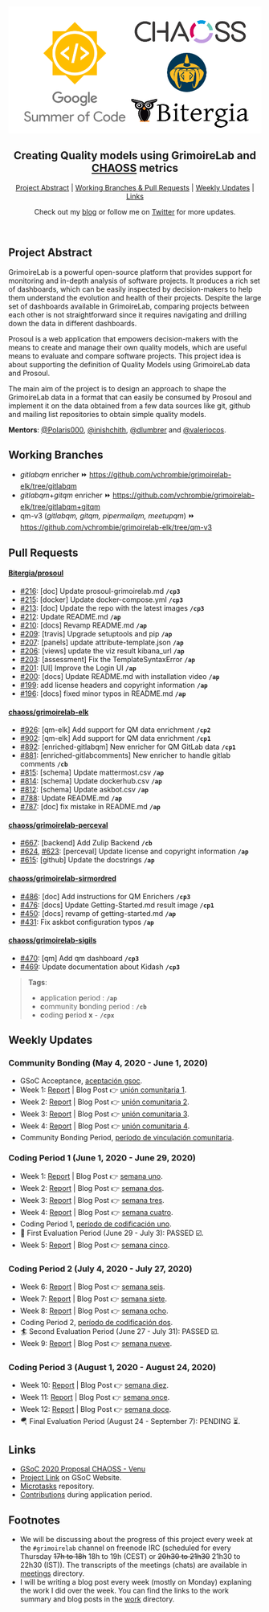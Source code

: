 <div align="center">
    <a href="https://summerofcode.withgoogle.com/projects/#5489558193438720"><img src="notes/gsoc.png" width="720" alt="google-summer-of-code"></a>
    <h2>
    Creating Quality models using GrimoireLab and <a href="https://github.com/chaoss">CHAOSS</a> metrics
    </h2>
</div>

<p align="center">
	<a href="#project-abstract">Project Abstract</a> | 
	<a href="#working-branches">Working Branches & Pull Requests</a> | 
	<a href="#weekly-updates">Weekly Updates</a> | 
	<a href="#links">Links</a>
</p>

<p align="center">
	Check out my <a href="https://vchrombie.github.io/blog">blog</a> or follow me on <a href="https://twitter.com/vchrombie">Twitter</a> for more updates.
</p>
<br>

## Project Abstract

GrimoireLab is a powerful open-source platform that provides support for monitoring and in-depth analysis of software projects. It produces a rich set of dashboards, which can be easily inspected by decision-makers to help them understand the evolution and health of their projects. Despite the large set of dashboards available in GrimoireLab, comparing projects between each other is not straightforward since it requires navigating and drilling down the data in different dashboards.

Prosoul is a web application that empowers decision-makers with the means to create and manage their own quality models, which are useful means to evaluate and compare software projects. This project idea is about supporting the definition of Quality Models using GrimoireLab data and Prosoul.

The main aim of the project is to design an approach to shape the GrimoireLab data in a format that can easily be consumed by Prosoul and implement it on the data obtained from a few data sources like git, github and mailing list repositories to obtain simple quality models.

**Mentors**: [@Polaris000](https://github.com/Polaris000), [@inishchith](https://github.com/inishchith), [@dlumbrer](https://github.com/dlumbrer) and [@valeriocos](https://github.com/valeriocos).

## Working Branches

- _gitlabqm_ enricher :fast_forward: https://github.com/vchrombie/grimoirelab-elk/tree/gitlabqm
- _gitlabqm_+_gitqm_ enricher :fast_forward: https://github.com/vchrombie/grimoirelab-elk/tree/gitlabqm+gitqm
- qm-v3 (_gitlabqm, gitqm, pipermailqm, meetupqm_) :fast_forward: https://github.com/vchrombie/grimoirelab-elk/tree/qm-v3

## Pull Requests

#### [Bitergia/prosoul](https://github.com/Bitergia/prosoul)
 
- [#216](https://github.com/Bitergia/prosoul/pull/216): [doc] Update prosoul-grimoirelab.md **`/cp3`**
- [#215](https://github.com/Bitergia/prosoul/pull/215): [docker] Update docker-compose.yml **`/cp3`**
- [#213](https://github.com/Bitergia/prosoul/pull/213): [doc] Update the repo with the latest images **`/cp3`**
- [#212](https://github.com/Bitergia/prosoul/pull/212): Update README.md **`/ap`**
- [#210](https://github.com/Bitergia/prosoul/pull/210): [docs] Revamp README.md **`/ap`**
- [#209](https://github.com/Bitergia/prosoul/pull/209): [travis] Upgrade setuptools and pip **`/ap`**
- [#207](https://github.com/Bitergia/prosoul/pull/207): [panels] update attribute-template.json **`/ap`**
- [#206](https://github.com/Bitergia/prosoul/pull/206): [views] update the viz result kibana_url **`/ap`**
- [#203](https://github.com/Bitergia/prosoul/pull/203): [assessment] Fix the TemplateSyntaxError **`/ap`**
- [#201](https://github.com/Bitergia/prosoul/pull/201): [UI] Improve the Login UI **`/ap`**
- [#200](https://github.com/Bitergia/prosoul/pull/200): [docs] Update README.md with installation video **`/ap`**
- [#199](https://github.com/Bitergia/prosoul/pull/199): add license headers and copyright information **`/ap`**
- [#196](https://github.com/Bitergia/prosoul/pull/196): [docs] fixed minor typos in README.md **`/ap`**

#### [chaoss/grimoirelab-elk](https://github.com/chaoss/grimoirelab-elk)

- [#926](https://github.com/chaoss/grimoirelab-elk/pull/926): [qm-elk] Add support for QM data enrichment **`/cp2`**
- [#902](https://github.com/chaoss/grimoirelab-elk/pull/902): [qm-elk] Add support for QM data enrichment **`/cp1`**
- [#892](https://github.com/chaoss/grimoirelab-elk/pull/892): [enriched-gitlabqm] New enricher for QM GitLab data **`/cp1`**
- [#881](https://github.com/chaoss/grimoirelab-elk/pull/881): [enriched-gitlabcomments] New enricher to handle gitlab comments  **`/cb`**
- [#815](https://github.com/chaoss/grimoirelab-elk/pull/815): [schema] Update mattermost.csv **`/ap`**
- [#814](https://github.com/chaoss/grimoirelab-elk/pull/814): [schema] Update dockerhub.csv **`/ap`**
- [#812](https://github.com/chaoss/grimoirelab-elk/pull/812): [schema] Update askbot.csv **`/ap`**
- [#788](https://github.com/chaoss/grimoirelab-elk/pull/788): Update README.md **`/ap`**
- [#787](https://github.com/chaoss/grimoirelab-elk/pull/787): [doc] fix mistake in README.md **`/ap`**

#### [chaoss/grimoirelab-perceval](https://github.com/chaoss/grimoirelab-perceval)

- [#667](https://github.com/chaoss/grimoirelab-perceval/pull/667): [backend] Add Zulip Backend **`/cb`**
- [#624](https://github.com/chaoss/grimoirelab-perceval/pull/624), [#623](https://github.com/chaoss/grimoirelab-perceval/pull/623): [perceval] Update license and copyright information **`/ap`**
- [#615](https://github.com/chaoss/grimoirelab-perceval/pull/615): [github] Update the docstrings **`/ap`**

#### [chaoss/grimoirelab-sirmordred](https://github.com/chaoss/grimoirelab-sirmordred)

- [#486](https://github.com/chaoss/grimoirelab-sirmordred/pull/486): [doc] Add instructions for QM Enrichers **`/cp3`**
- [#476](https://github.com/chaoss/grimoirelab-sirmordred/pull/476): [docs] Update Getting-Started.md result image **`/cp1`**
- [#450](https://github.com/chaoss/grimoirelab-sirmordred/pull/450): [docs] revamp of getting-started.md **`/ap`**
- [#431](https://github.com/chaoss/grimoirelab-sirmordred/pull/431): Fix askbot configuration typos **`/ap`**

#### [chaoss/grimoirelab-sigils](https://github.com/chaoss/grimoirelab-sigils)

- [#470](https://github.com/chaoss/grimoirelab-sigils/pull/470):  [qm] Add qm dashboard **`/cp3`**
- [#469](https://github.com/chaoss/grimoirelab-sigils/pull/469):  Update documentation about Kidash **`/cp3`**

> **Tags**:
> - **a**pplication **p**eriod : **`/ap`**
> - **c**ommunity **b**onding period : **`/cb`** 
> - **c**oding **p**eriod **x** - **`/cpx`** <br>

## Weekly Updates

### Community Bonding (May 4, 2020 - June 1, 2020)

- GSoC Acceptance, [aceptación gsoc](https://vchrombie.github.io/blog/gsoc-acceptance).
- Week 1: [Report](work/community-bonding#week-1-summary) | Blog Post :point_right: [unión comunitaria 1](https://vchrombie.github.io/blog/community-bonding-1).
- Week 2: [Report](work/community-bonding#week-2-summary) | Blog Post :point_right: [unión comunitaria 2](https://vchrombie.github.io/blog/community-bonding-2).
- Week 3: [Report](work/community-bonding#week-3-summary) | Blog Post :point_right: [unión comunitaria 3](https://vchrombie.github.io/blog/community-bonding-3).
- Week 4: [Report](work/community-bonding#week-4-summary) | Blog Post :point_right: [unión comunitaria 4](https://vchrombie.github.io/blog/community-bonding-4).
- Community Bonding Period, [período de vinculación comunitaria](https://vchrombie.github.io/blog/community-bonding-period).

### Coding Period 1 (June 1, 2020 - June 29, 2020)

- Week 1: [Report](work/week-1/#week-1-summary) | Blog Post :point_right: [semana uno](https://vchrombie.github.io/blog/coding-period-1-week-1).
- Week 2: [Report](work/week-2/#week-2-summary) | Blog Post :point_right: [semana dos](https://vchrombie.github.io/blog/coding-period-1-week-2).
- Week 3: [Report](work/week-3/#week-3-summary) | Blog Post :point_right: [semana tres](https://vchrombie.github.io/blog/coding-period-1-week-3).
- Week 4: [Report](work/week-4/#week-4-summary) | Blog Post :point_right: [semana cuatro](https://vchrombie.github.io/blog/coding-period-1-week-4).
- Coding Period 1, [período de codificación uno](https://vchrombie.github.io/blog/coding-period-1).
- :bicyclist: First Evaluation Period (June 29 - July 3): PASSED :ballot_box_with_check:.
- Week 5: [Report](work/week-5/#week-5-summary) | Blog Post :point_right: [semana cinco](https://vchrombie.github.io/blog/coding-period-1-week-5).

### Coding Period 2 (July 4, 2020 - July 27, 2020)

- Week 6: [Report](work/week-6/#week-6-summary) | Blog Post :point_right: [semana seis](https://vchrombie.github.io/blog/coding-period-2-week-6).
- Week 7: [Report](work/week-7/#week-7-summary) | Blog Post :point_right: [semana siete](https://vchrombie.github.io/blog/coding-period-2-week-7).
- Week 8: [Report](work/week-8/#week-8-summary) | Blog Post :point_right: [semana ocho](https://vchrombie.github.io/blog/coding-period-2-week-8).
- Coding Period 2, [período de codificación dos](https://vchrombie.github.io/blog/coding-period-2).
- :surfer: Second Evaluation Period (June 27 - July 31): PASSED :ballot_box_with_check:.
- Week 9: [Report](work/week-9/#week-9-summary) | Blog Post :point_right: [semana nueve](https://vchrombie.github.io/blog/coding-period-2-week-9).

### Coding Period 3 (August 1, 2020 - August 24, 2020)

- Week 10: [Report](work/week-10/#week-10-summary) | Blog Post :point_right: [semana diez](https://vchrombie.github.io/blog/coding-period-3-week-10).
- Week 11: [Report](work/week-11/#week-11-summary) | Blog Post :point_right: [semana once](https://vchrombie.github.io/blog/coding-period-3-week-11).
- Week 12: [Report](work/week-12/#week-12-summary) | Blog Post :point_right: [semana doce](https://vchrombie.github.io/blog/coding-period-3-week-12).
- :parachute: Final Evaluation Period (August 24 - September 7): PENDING :hourglass_flowing_sand:.

## Links

- [GSoC 2020 Proposal CHAOSS - Venu](notes/gsoc-proposal-venu.pdf)
- [Project Link](https://summerofcode.withgoogle.com/projects/#5489558193438720) on GSoC Website.
- [Microtasks](https://github.com/vchrombie/chaoss-microtasks) repository.
- [Contributions](notes/application-period-contributions.md) during application period.

## Footnotes

- We will be discussing about the progress of this project every week at the `#grimoirelab` channel on freenode IRC (scheduled for every Thursday ~~17h to 18h~~ 18h to 19h (CEST) or ~~20h30 to 21h30~~ 21h30 to 22h30 (IST)). The transcripts of the meetings (chats) are available in [meetings](meetings/) directory.
- I will be writing a blog post every week (mostly on Monday) explaning the work I did over the week. You can find the links to the work summary and blog posts in the [work](work/) directory.
